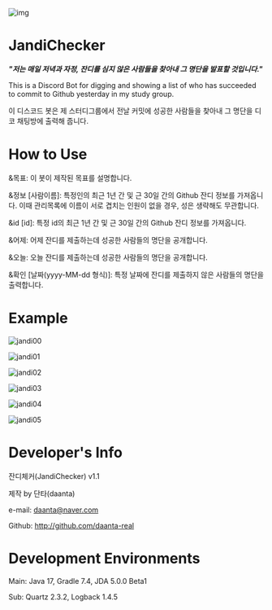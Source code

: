 ![img](https://user-images.githubusercontent.com/84055731/135766694-09a6cfb2-4cc5-4bb4-bc4a-d8d89102bd19.png)

# JandiChecker
_**"저는 매일 저녁과 자정, 잔디를 심지 않은 사람들을 찾아내 그 명단을 발표할 것입니다."**_

This is a Discord Bot for digging and showing a list of who has succeeded to commit to Github yesterday in my study group.

이 디스코드 봇은 제 스터디그룹에서 전날 커밋에 성공한 사람들을 찾아내 그 명단을 디코 채팅방에 출력해 줍니다.


# How to Use
&목표: 이 봇이 제작된 목표를 설명합니다.

&정보 [사람이름]: 특정인의 최근 1년 간 및 근 30일 간의 Github 잔디 정보를 가져옵니다. 이때 관리목록에 이름이 서로 겹치는 인원이 없을 경우, 성은 생략해도 무관합니다.

&id [id]: 특정 id의 최근 1년 간 및 근 30일 간의 Github 잔디 정보를 가져옵니다.

&어제: 어제 잔디를 제출하는데 성공한 사람들의 명단을 공개합니다.

&오늘: 오늘 잔디를 제출하는데 성공한 사람들의 명단을 공개합니다.

&확인 [날짜(yyyy-MM-dd 형식)]: 특정 날짜에 잔디를 제출하지 않은 사람들의 명단을 출력합니다.


# Example
![jandi00](https://user-images.githubusercontent.com/84055731/136304466-0af117c0-da6e-4215-b650-f50bfb62b895.png)

![jandi01](https://user-images.githubusercontent.com/84055731/136304471-7f8c9466-6f6f-4282-8558-5bcaf4a68bd6.png)

![jandi02](https://user-images.githubusercontent.com/84055731/136304472-d5393372-285c-4e06-a846-e4964b6aa47c.png)

![jandi03](https://user-images.githubusercontent.com/84055731/136304474-a7057759-b237-4dfe-9dea-82def4e662d6.png)

![jandi04](https://user-images.githubusercontent.com/84055731/136304477-e6c4621c-af01-4cc1-bf80-4b255bc07651.png)

![jandi05](https://user-images.githubusercontent.com/84055731/136304495-6c695b3b-e397-4bdd-8794-40813d9c295b.png)




# Developer's Info

잔디체커(JandiChecker) v1.1

제작 by 단타(daanta)

e-mail: daanta@naver.com

Github: http://github.com/daanta-real




# Development Environments

Main: Java 17, Gradle 7.4, JDA 5.0.0 Beta1

Sub: Quartz 2.3.2, Logback 1.4.5
